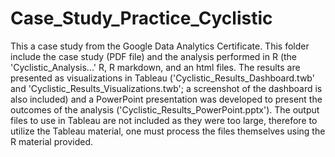 # Case_Study_Practice_Cyclistic
This a case study from the Google Data Analytics Certificate. This folder include the case study (PDF file) and the analysis performed in R (the 'Cyclistic_Analysis...' R, R markdown, and an html files. The results are presented as visualizations in Tableau ('Cyclistic_Results_Dashboard.twb' and 'Cyclistic_Results_Visualizations.twb'; a screenshot of the dashboard is also included) and a PowerPoint presentation was developed to present the outcomes of the analysis ('Cyclistic_Results_PowerPoint.pptx'). The output files to use in Tableau are not included as they were too large, therefore to utilize the Tableau material, one must process the files themselves using the R material provided.
